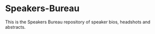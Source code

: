Speakers-Bureau
===============

This is the Speakers Bureau repository of speaker bios, headshots and abstracts.
